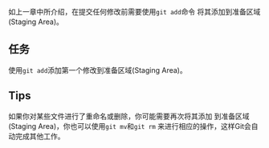 如上一章中所介绍，在提交任何修改前需要使用`git add`命令
将其添加到准备区域(Staging Area)。

## 任务

使用`git add`添加第一个修改到准备区域(Staging Area)。

## Tips

如果你对某些文件进行了重命名或删除，你可能需要再次将其添加
到准备区域(Staging Area)，你也可以使用`git mv`和`git rm`
来进行相应的操作，这样Git会自动完成其他工作。